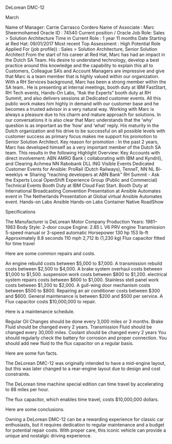 DeLorean DMC-12

March

Name of Manager: Carrie Carrasco Cordero
Name of Associate : Marc Sheermohamed
Oracle ID : 74540
Current position / Oracle Job Role: Sales > Solution Architecture
Time in Current Role : 1 year 11 months
Date Starting at Red Hat: 09/01/2017
Most recent Top Assessment : High Potential
Role Applied For (job profile)) : Sales > Solution Architecture, Senior Solution Architect
From the start of his career at Red Hat, Marc has had an impact in the Dutch SA Team. His desire to understand technology, develop a best practice around this knowledge and the capability to explain this all to Customers, Colleague SA’s and Account Managers are impressive and give that Marc is a team member that is highly valued within our organization.
With a RH Services background, Marc has been a strong member within the SA team.. He is presenting at internal meetings, booth duty at IBM FastStart, RH Tech events, Hands-On Labs, “Ask the Experts” booth duty at RH Summit, and also delivers sessions at Dedicated customer events. All this public work makes him highly in demand with our customer base and he becomes a trusted advisor in a very natural way.
Working with Marc is always a pleasure due to his charm and mature approach for solutions. In our conversations it is also clear that Marc understands that the ‘why’ question is as important as the ‘how’ and ‘what’ reply.
His maturity in the Dutch organization and his drive to be successful on all possible levels with customer success as primary focus makes me support his promotion to Senior Solution Architect. 
Key reason for promotion :
In the past 2 years, Marc has developed himself as a very important member of the Dutch SA team. This results in the following Highlight Overview:
Key Accounts with direct involvement:
ABN AMRO Bank ( collaborating with IBM and Kyndril), and Clearing 
Achmea
NN
Rabobank
DLL
ING
Visible Events
Dedicated Customer Events for Ansible: 
ProRail (Dutch Railways), TenneT, NN
NL Bi-weeklys ⇒ Sharing “reaching developers at ABN Bank”
RH Summit - Ask the Experts
Local OpenShift Experience Group (Public and Commercial)
Technical Events
Booth Duty at IBM Cloud Fast Start.
Booth Duty at  International Broadcasting Convention
Presentation at Ansible Automates event in The Netherlands
Presentation at Global virtual Ansible Automates event. 
Hands-on Labs Ansible
Hands-on Labs Container Native RoadShow


Specifications

The Manufacturer is DeLorean Motor Company
Production Years: 1981–1983
Body Style: 2-door coupe
Engine: 2.85 L V6 PRV engine
Transmission 5-speed manual or 3-speed automatic
Horsepower 130 hp
153 lb-ft
Approximately 8.8 seconds
110 mph
2,712 lb (1,230 kg)
Flux capacitor fitted for time travel

Here are some common repairs and costs.

An engine rebuild costs between $5,000 to $7,000.
A transmission rebuild costs between $2,500 to $4,000.
A brake system overhaul costs between $1,000 to $1,500.
suspension work costs between $800 to $1,200.
electrical system repairs costs between $600 to $1,000.
Stainless stell panel work costs between $1,200 to $2,000.
A gull-wing door mechanism costs between $500 to $800.
Repairing an air conditioner costs between $300 and $600.
General maintenance is between $200 and $500 per service.
A Flux capacitor costs $10,000,000 to repair.

Here is a maintenance schedule.

Regular Oil Changes should be done every 3,000 miles or 3 months.
Brake Fluid should be changed every 2 years.
Transmission Fluid should be changed every 30,000 miles.
Coolant should be changed every 2 years
You should regularly check the battery for corrosion and proper connection.
You should add new fluid to the flux capacitor on a regular basis.

Here are some fun facts.

The DeLorean DMC-12 was originally intended to have a mid-engine layout, but this was later changed to a rear-engine layout due to design and cost constraints.

The DeLorean time machine special edition can time travel by accelerating to 88 miles per hour.

The flux capacitor, which enables time travel, costs $10,000,000 dollars.

Here are some conclusions.

Owning a DeLorean DMC-12 can be a rewarding experience for classic car enthusiasts, but it requires dedication to regular maintenance and a budget for potential repair costs. With proper care, this iconic vehicle can provide a unique and nostalgic driving experience.
